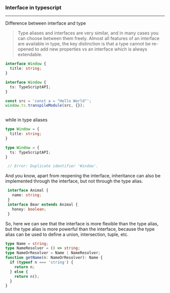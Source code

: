 ### Interface in typescript
___
Difference between interface and type
> Type aliases and interfaces are very similar, and in many cases you can choose between them freely. Almost all features of an interface are available in type, the key distinction is that a type cannot be re-opened to add new properties vs an interface which is always extendable.
```typescript
interface Window {
  title: string;
}

interface Window {
  ts: TypeScriptAPI;
}

const src = 'const a = "Hello World"';
window.ts.transpileModule(src, {});
        
```
while in type aliases
```typescript
type Window = {
  title: string;
}

type Window = {
  ts: TypeScriptAPI;
}

 // Error: Duplicate identifier 'Window'.
 ```

 And you know, apart from reopening the interface, inheritance can also be implemented through the interface, but not through the type alias.
 ```typescript
  interface Animal {
    name: string; 
  }
  interface Bear extends Animal {
    honey: boolean;
  }
  ```
  So, here we can see that the interface is more flexible than the type alias, but the type alias is more powerful than the interface, because the type alias can be used to define a union, intersection, tuple, etc.
  ```typescript
  type Name = string;
  type NameResolver = () => string;
  type NameOrResolver = Name | NameResolver;
  function getName(n: NameOrResolver): Name {
    if (typeof n === 'string') {
      return n;
    } else {
      return n();
    }
  }
  ```

